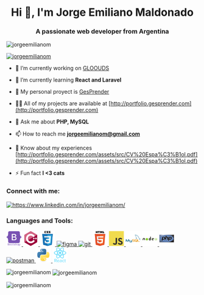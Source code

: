 <h1 align="center">Hi 👋, I'm Jorge Emiliano Maldonado</h1>
<h3 align="center">A passionate web developer from Argentina</h3>

<p align="left"> <img src="https://komarev.com/ghpvc/?username=jorgeemilianom&label=Profile%20views&color=0e75b6&style=flat" alt="jorgeemilianom" /> </p>

<p align="left"> <a href="https://github.com/ryo-ma/github-profile-trophy"><img src="https://github-profile-trophy.vercel.app/?username=jorgeemilianom" alt="jorgeemilianom" /></a> </p>

- 🔭 I’m currently working on [GLOOUDS](https://www.linkedin.com/company/gloouds/mycompany/)

- 🌱 I’m currently learning **React and Laravel**

- 🔭 My personal proyect is [GesPrender](https://gesprender.com)

- 👨‍💻 All of my projects are available at [http://portfolio.gesprender.com](http://portfolio.gesprender.com)

- 💬 Ask me about **PHP, MySQL**

- 📫 How to reach me **jorgeemilianom@gmail.com**

- 📄 Know about my experiences [http://portfolio.gesprender.com/assets/src/CV%20Espa%C3%B1ol.pdf](http://portfolio.gesprender.com/assets/src/CV%20Espa%C3%B1ol.pdf)

- ⚡ Fun fact **I <3 cats**

<h3 align="left">Connect with me:</h3>
<p align="left">
<a href="https://linkedin.com/in/https://www.linkedin.com/in/jorgeemilianom/" target="blank"><img align="center" src="https://raw.githubusercontent.com/rahuldkjain/github-profile-readme-generator/master/src/images/icons/Social/linked-in-alt.svg" alt="https://www.linkedin.com/in/jorgeemilianom/" height="30" width="40" /></a>
</p>

<h3 align="left">Languages and Tools:</h3>
<p align="left"> <a href="https://getbootstrap.com" target="_blank" rel="noreferrer"> <img src="https://raw.githubusercontent.com/devicons/devicon/master/icons/bootstrap/bootstrap-plain-wordmark.svg" alt="bootstrap" width="40" height="40"/> </a> <a href="https://www.w3schools.com/cpp/" target="_blank" rel="noreferrer"> <img src="https://raw.githubusercontent.com/devicons/devicon/master/icons/cplusplus/cplusplus-original.svg" alt="cplusplus" width="40" height="40"/> </a> <a href="https://www.w3schools.com/css/" target="_blank" rel="noreferrer"> <img src="https://raw.githubusercontent.com/devicons/devicon/master/icons/css3/css3-original-wordmark.svg" alt="css3" width="40" height="40"/> </a> <a href="https://www.figma.com/" target="_blank" rel="noreferrer"> <img src="https://www.vectorlogo.zone/logos/figma/figma-icon.svg" alt="figma" width="40" height="40"/> </a> <a href="https://git-scm.com/" target="_blank" rel="noreferrer"> <img src="https://www.vectorlogo.zone/logos/git-scm/git-scm-icon.svg" alt="git" width="40" height="40"/> </a> <a href="https://www.w3.org/html/" target="_blank" rel="noreferrer"> <img src="https://raw.githubusercontent.com/devicons/devicon/master/icons/html5/html5-original-wordmark.svg" alt="html5" width="40" height="40"/> </a> <a href="https://developer.mozilla.org/en-US/docs/Web/JavaScript" target="_blank" rel="noreferrer"> <img src="https://raw.githubusercontent.com/devicons/devicon/master/icons/javascript/javascript-original.svg" alt="javascript" width="40" height="40"/> </a> <a href="https://www.mysql.com/" target="_blank" rel="noreferrer"> <img src="https://raw.githubusercontent.com/devicons/devicon/master/icons/mysql/mysql-original-wordmark.svg" alt="mysql" width="40" height="40"/> </a> <a href="https://nodejs.org" target="_blank" rel="noreferrer"> <img src="https://raw.githubusercontent.com/devicons/devicon/master/icons/nodejs/nodejs-original-wordmark.svg" alt="nodejs" width="40" height="40"/> </a> <a href="https://www.php.net" target="_blank" rel="noreferrer"> <img src="https://raw.githubusercontent.com/devicons/devicon/master/icons/php/php-original.svg" alt="php" width="40" height="40"/> </a> <a href="https://postman.com" target="_blank" rel="noreferrer"> <img src="https://www.vectorlogo.zone/logos/getpostman/getpostman-icon.svg" alt="postman" width="40" height="40"/> </a> <a href="https://www.python.org" target="_blank" rel="noreferrer"> <img src="https://raw.githubusercontent.com/devicons/devicon/master/icons/python/python-original.svg" alt="python" width="40" height="40"/> </a> <a href="https://reactjs.org/" target="_blank" rel="noreferrer"> <img src="https://raw.githubusercontent.com/devicons/devicon/master/icons/react/react-original-wordmark.svg" alt="react" width="40" height="40"/> </a> </p>

<p><img align="left" src="https://github-readme-stats.vercel.app/api/top-langs?username=jorgeemilianom&show_icons=true&locale=en&layout=compact" alt="jorgeemilianom" /></p>

<p>&nbsp;<img align="center" src="https://github-readme-stats.vercel.app/api?username=jorgeemilianom&show_icons=true&locale=en" alt="jorgeemilianom" /></p>

<p><img align="center" src="https://github-readme-streak-stats.herokuapp.com/?user=jorgeemilianom&" alt="jorgeemilianom" /></p>
